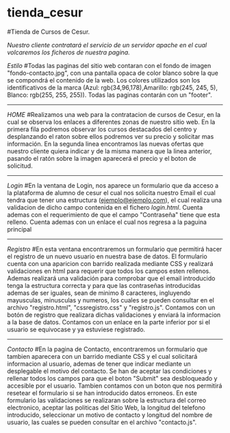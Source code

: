 # tienda_cesur
#Tienda de Cursos de Cesur.

*Nuestro cliente contratará el servicio de un servidor apache en el cual volcaremos los ficheros de nuestra pagina.*

*Estilo*
#Todas las paginas del sitio web contaran con el fondo de imagen "fondo-contacto.jpg", con una pantalla opaca de color blanco sobre la que se compondrá el contenido de la web.
Los colores utilizados son los identificativos de la marca (Azul: rgb(34,96,178),Amarillo: rgb(245, 245, 5), Blanco: rgb(255, 255, 255)).
Todas las paginas contarán con un "footer".

-----------------------------------------------------------------------------------------------------------------------------------------------------------------------------------
*HOME*
#Realizamos una web para la contratacion de cursos de Cesur, en la cual se observa los enlaces a diferentes zonas de nuestro sitio web. En la primera fila podremos observar los cursos destacados del centro y desplanzando el raton sobre ellos podremos ver su precio y solicitar mas información.
En la segunda linea encontramos las nuevas ofertas que nuestro cliente quiera indicar y de la misma manera que la linea anterior, pasando el ratón sobre la imagen aparecerá el precio y el boton de solicitud.

-----------------------------------------------------------------------------------------------------------------------------------------------------------------------------------
*Login*
#En la ventana de Login, nos aparece un formulario que da acceso a la plataforma de alumno de cesur el cual nos solicita nuestro Email el cual tendra que tener una estructura (ejemplo@ejemplo.com), el cual realiza una validacion de dicho campo contenida en el fichero *login.html*. Cuenta ademas con el requerimiento de que el campo "Contraseña" tiene que esta relleno. Cuenta ademas con un enlace el cual nos regresa a la paguina principal

-----------------------------------------------------------------------------------------------------------------------------------------------------------------------------------
*Registro*
#En esta ventana encontraremos un formulario que permitirá hacer el registro de un nuevo usuario en nuestra base de datos. El formulario cuenta con una aparicion con barrido realizada mediante CSS y realizará validaciones en html para requerir que todos los campos esten rellenos. Ademas realizará una validación para comprobar que el email introducido tenga la estructura correcta y para que las contraseñas introducidas ademas de ser iguales, sean de minimo 8 caracteres, ingluyendo mayusculas, minusculas y numeros, los cuales se pueden consultar en el archivo "registro.html", "cssregistro.css" y "registro.js". Contamos con un botón de registro que realizara dichas validaciones y enviará la informacion a la base de datos. Contamos con un enlace en la parte inferior por si el usuario se equivocase y ya estuviese registrado.

-----------------------------------------------------------------------------------------------------------------------------------------------------------------------------------
*Contacto*
#En la pagina de Contacto, encontraremos un formulario que tambien aparecera con un barrido mediante CSS y el cual solicitará informacion al usuario, ademas de tener que indicar mediante un desplegable el motivo del contacto. Se han de aceptar las condiciones y rellenar todos los campos para que el boton "Submit" sea desbloqueado y accesible por el usuario. Tambien contamos con un boton que nos permitirá resetear el formulario si se han introducido datos erroneos. En este formulario las validaciones se realizaran sobre la estructura del correo electronico, aceptar las politicas del Sitio Web, la longitud del telefono introducido, seleccionar un motivo de contacto y longitud del nombre de usuario, las cuales se pueden consultar en el archivo "contacto.js".
